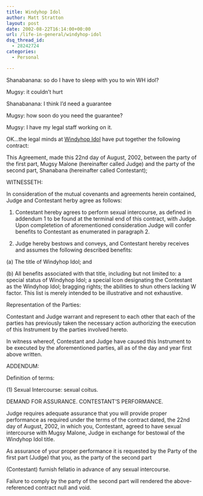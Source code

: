 ```yaml
---
title: Windyhop Idol
author: Matt Stratton
layout: post
date: 2002-08-22T16:14:00+00:00
url: /life-in-general/windyhop-idol
dsq_thread_id:
  - 28242724
categories:
  - Personal

---
```

Shanabanana: so do I have to sleep with you to win WH idol?
  
Mugsy: it couldn&#8217;t hurt
  
Shanabanana: I think I&#8217;d need a guarantee
  
Mugsy: how soon do you need the guarantee?
  
Mugsy: I have my legal staff working on it.

OK&#8230;the legal minds at [Windyhop Idol][1] have put together the following contract:

This Agreement, made this 22nd day of August, 2002, between the party of the first part, Mugsy Malone (hereinafter called Judge) and the party of the second part, Shanabana (hereinafter called Contestant);

WITNESSETH:

In consideration of the mutual covenants and agreements herein contained, Judge and Contestant herby agree as follows:

1. Contestant hereby agrees to perform sexual intercourse, as defined in addendum 1 to be found at the terminal end of this contract, with Judge. Upon completetion of aforementioned consideration Judge will confer benefits to Contestant as enumerated in paragraph 2.

2. Judge hereby bestows and conveys, and Contestant hereby receives and assumes the following described benefits:

(a) The title of Windyhop Idol; and
       
(b) All benefits associated with that title, including but not limited to: a special status of Windyhop Idol; a special Icon designating the Contestant as the Windyhop Idol; bragging rights; the abilities to shun others lacking W factor. This list is merely intended to be illustrative and not exhaustive.

Representation of the Parties:

Contestant and Judge warrant and represent to each other that each of the parties has previously taken the necessary action authorizing the execution of this Instrument by the parties involved hereto.

In witness whereof, Contestant and Judge have caused this Instrument to be executed by the aforementioned parties, all as of the day and year first above written.

ADDENDUM:

Definition of terms:

(1) Sexual Intercourse: sexual coitus.

DEMAND FOR ASSURANCE. CONTESTANT&#8217;S PERFORMANCE.

Judge requires adequate assurance that you will provide proper performance as required under the terms of the contract dated, the 22nd day of August, 2002, in which you, Contestant, agreed to have sexual intercourse with Mugsy Malone, Judge in exchange for bestowal of the Windyhop Idol title.

As assurance of your proper performance it is requested by the Party of the first part (Judge) that you, as the party of the second part
  
(Contestant) furnish fellatio in advance of any sexual intercourse.

Failure to comply by the party of the second part will rendered the above-referenced contract null and void.

 [1]: http://www.windyhop.org/ubb/ubb2/Forum10/HTML/006313.html